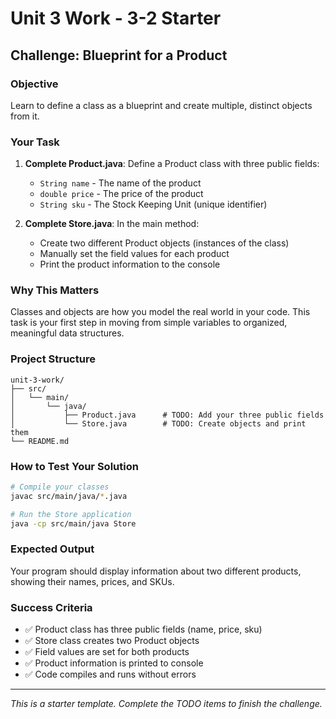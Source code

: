 # Unit 3 Work - 3-2 Starter

## Challenge: Blueprint for a Product

### Objective
Learn to define a class as a blueprint and create multiple, distinct objects from it.

### Your Task
1. **Complete Product.java**: Define a Product class with three public fields:
   - `String name` - The name of the product
   - `double price` - The price of the product  
   - `String sku` - The Stock Keeping Unit (unique identifier)

2. **Complete Store.java**: In the main method:
   - Create two different Product objects (instances of the class)
   - Manually set the field values for each product
   - Print the product information to the console

### Why This Matters
Classes and objects are how you model the real world in your code. This task is your first step in moving from simple variables to organized, meaningful data structures.

### Project Structure
```
unit-3-work/
├── src/
│   └── main/
│       └── java/
│           ├── Product.java      # TODO: Add your three public fields
│           └── Store.java        # TODO: Create objects and print them
└── README.md
```

### How to Test Your Solution
```bash
# Compile your classes
javac src/main/java/*.java

# Run the Store application
java -cp src/main/java Store
```

### Expected Output
Your program should display information about two different products, showing their names, prices, and SKUs.

### Success Criteria
- ✅ Product class has three public fields (name, price, sku)
- ✅ Store class creates two Product objects
- ✅ Field values are set for both products
- ✅ Product information is printed to console
- ✅ Code compiles and runs without errors

---

*This is a starter template. Complete the TODO items to finish the challenge.*

